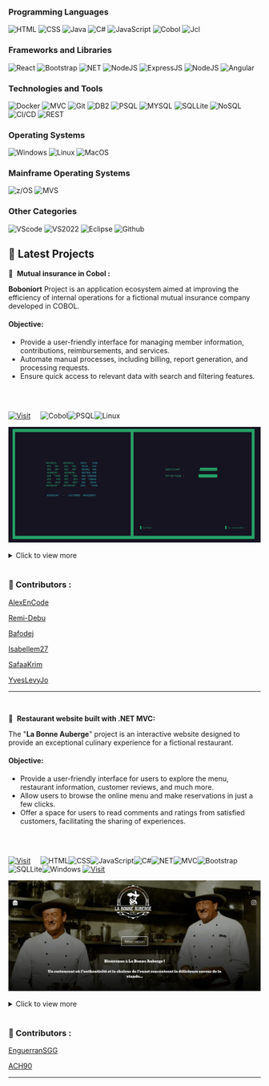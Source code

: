 
### __Programming Languages__
![HTML](https://img.shields.io/badge/-HTML-white?logo=html5)
![CSS](https://img.shields.io/badge/-CSS-%2314c9c9?logo=css3)
![Java](https://img.shields.io/badge/-Java-%23c7182c?logo=)
![C#](https://img.shields.io/badge/-C%23-purple?logo=dotnet)
![JavaScript](https://img.shields.io/badge/-JavaScript-yellow?logo=javascript)
![Cobol](https://img.shields.io/badge/-Cobol-%231d2dde?logo=cobol)
![Jcl](https://img.shields.io/badge/-JCL-grey?logo=)


### __Frameworks and Libraries__
![React](https://img.shields.io/badge/-React-blue?logo=react)
![Bootstrap](https://img.shields.io/badge/-Bootstrap-%235818c7?logo=bootstrap)
![NET](https://img.shields.io/badge/-.NET-%237219d1?logo=dotnet)
![NodeJS](https://img.shields.io/badge/-Node.JS-%230d821f?logo=node.js)
![ExpressJS](https://img.shields.io/badge/-Express.JS-%230d521f?logo=express.js)
![NodeJS](https://img.shields.io/badge/-Vue.JS-%230a821f?logo=vue.js)
![Angular](https://img.shields.io/badge/-Angular-red?logo=angular)

### __Technologies and Tools__
![Docker](https://img.shields.io/badge/-Docker-%231d5dde?logo=docker)
![MVC](https://img.shields.io/badge/-MVC-red?logo=mvc)
![Git](https://img.shields.io/badge/-Git-white?logo=git)
![DB2](https://img.shields.io/badge/-DB2-%230d521f?logo=db2)
![PSQL](https://img.shields.io/badge/-PostgreSQL-black?logo=PostgreSQL)
![MYSQL](https://img.shields.io/badge/-MySQL-orange?logo=mySQL)
![SQLLite](https://img.shields.io/badge/-SQLite-pink?logo=sqlite)
![NoSQL](https://img.shields.io/badge/-NoSQL-white?logo=mongodb)
![CI/CD](https://img.shields.io/badge/-CI/CD-yellow?logo=sql)
![REST](https://img.shields.io/badge/-REST-white?logo=rest)

### __Operating Systems__

![Windows](https://img.shields.io/badge/-Windows-purple?logo=microsoft)
![Linux](https://img.shields.io/badge/-Linux-blue?logo=linux)
![MacOS](https://img.shields.io/badge/-MacOS-black?logo=macos)

### __Mainframe Operating Systems__
![z/OS](https://img.shields.io/badge/-z/OS-%233d5dae?logo=z/os)
![MVS](https://img.shields.io/badge/-MVS-grey?logo=mvs)

### __Other Categories__
![VScode](https://img.shields.io/badge/-VSCode-blue?logo=vscode)
![VS2022](https://img.shields.io/badge/-VS2022-purple?logo=vscode)
![Eclipse](https://img.shields.io/badge/-Eclipse-grey?logo=eclipse)
![Github](https://img.shields.io/badge/-Github-black?logo=github)


## 🚀 Latest Projects


💼&nbsp;  __Mutual insurance in Cobol :__

__Boboniort__ Project is an application ecosystem aimed at improving the efficiency of internal operations for a fictional mutual insurance company developed in COBOL.

#### Objective:

* Provide a user-friendly interface for managing member information, contributions, reimbursements, and services.
* Automate manual processes, including billing, report generation, and processing requests.
* Ensure quick access to relevant data with search and filtering features.
<br>
<br>

[![Visit](https://img.shields.io/badge/Visit-My%20Project-black)](https://github.com/Martial59110/Boboniort-Mutual-Insurance)&nbsp;&nbsp;&nbsp;&nbsp;
![Cobol](https://img.shields.io/badge/-Cobol-%231d2dde?logo=cobol)![PSQL](https://img.shields.io/badge/-PostgreSQL-black?logo=PostgreSQL)![Linux](https://img.shields.io/badge/-Linux-blue?logo=linux)

 ![Screenshot 1](./Img/Authentification-min.png)
 
<details>
  <summary>Click to view more </summary>

  ![Screenshot 2](./Img/Contracts-min.png)
  ![Screenshot 3](./Img/Modify-Adherent-min.png)

  [![Visit](https://img.shields.io/badge/Visit-My%20Project-black)](https://github.com/Martial59110/Boboniort-Mutual-Insurance)

</details>
&nbsp;&nbsp;



### 👥  Contributors :

[AlexEnCode](https://github.com/AlexEnCode)

[Remi-Debu](https://github.com/Remi-Debu)

[Bafodej](https://github.com/bafodej)

[Isabellem27](https://github.com/isabellem27)

[SafaaKrim](https://github.com/SafaaKrim)

[YvesLevyJo](https://github.com/YvesLevyJo)

-------------------------------------------
<br>

🍖&nbsp;  __Restaurant website built with .NET MVC:__

The "__La Bonne Auberge__" project is an interactive website designed to provide an exceptional culinary experience for a fictional restaurant.

#### Objective:

* Provide a user-friendly interface for users to explore the menu, restaurant information, customer reviews, and much more.
* Allow users to browse the online menu and make reservations in just a few clicks.
* Offer a space for users to read comments and ratings from satisfied customers, facilitating the sharing of experiences.
<br>
<br>

[![Visit](https://img.shields.io/badge/Visit-My%20Project-black)](https://github.com/Martial59110/La-bonne-auberge)&nbsp;&nbsp;&nbsp;&nbsp;
![HTML](https://img.shields.io/badge/-HTML-white?logo=html5)![CSS](https://img.shields.io/badge/-CSS-%2314c9c9?logo=css3)![JavaScript](https://img.shields.io/badge/-JavaScript-yellow?logo=javascript)![C#](https://img.shields.io/badge/-C%23-purple?logo=dotnet)![NET](https://img.shields.io/badge/-.NET-%237219d1?logo=dotnet)![MVC](https://img.shields.io/badge/-MVC-red?logo=mvc)![Bootstrap](https://img.shields.io/badge/-Bootstrap-%235818c7?logo=bootstrap)![SQLLite](https://img.shields.io/badge/-SQLite-pink?logo=sqlite)![Windows](https://img.shields.io/badge/-Windows-purple?logo=microsoft)
[![Visit](https://img.shields.io/badge/Visit-My%20Website-black)](https://labonneaubergeapp.azurewebsites.net)

![Screenshot 1](./Img/HomeLBA-min.png)
 
<details>
  <summary>Click to view more </summary>

  ![Screenshot 2](./Img/reservationLBA-min.png)
  ![Screenshot 3](./Img/reviewLBA-min.png)

  [![Visit](https://img.shields.io/badge/Visit-My%20Project-black)](https://github.com/Martial59110/La-bonne-auberge)
  [![Visit](https://img.shields.io/badge/Visit-My%20Website-black)](https://labonneaubergeapp.azurewebsites.net)

</details>
&nbsp;&nbsp;

### 👥  Contributors :

[EnguerranSGG](https://github.com/EnguerranSGG)

[ACH90](https://github.com/ACH90)

-------------------------------------------